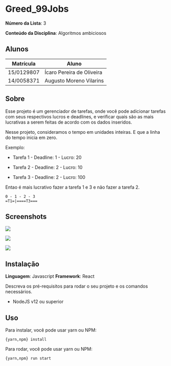 # Greed_99Jobs

**Número da Lista**: 3

**Conteúdo da Disciplina**: Algoritmos ambiciosos

## Alunos
|Matrícula | Aluno |
| -- | -- |
| 15/0129807  |  Ícaro Pereira de Oliveira |
| 14/0058371  |  Augusto Moreno Vilarins |

## Sobre 
Esse projeto é um gerenciador de tarefas, onde você pode adicionar tarefas com seus respectivos lucros e deadlines, e verificar
quais são as mais lucrativas a serem feitas de acordo com os dados inseridos.

Nesse projeto, consideramos o tempo em unidades inteiras. E que a linha do tempo inicia em zero.

Exemplo: 

* Tarefa 1 - Deadline: 1 - Lucro: 20

* Tarefa 2 - Deadline: 2 - Lucro: 10

* Tarefa 3 - Deadline: 2 - Lucro: 100

Entao é mais lucrativo fazer a tarefa 1 e 3 e não fazer a tarefa 2.
```
0 - 1 - 2 - 3
=T1=|====T3=== 
```

## Screenshots
![](https://i.imgur.com/pbUypQj.png)

![](https://i.imgur.com/cuEzn3o.png)

![](https://i.imgur.com/iWsLkes.png)

## Instalação 
**Linguagem**: Javascript
**Framework**: React

Descreva os pré-requisitos para rodar o seu projeto e os comandos necessários.
* NodeJS v12 ou superior

## Uso

Para instalar, você pode usar yarn ou NPM:
```
{yarn,npm} install
```

Para rodar, você pode usar yarn ou NPM:
```
{yarn,npm} run start
```



